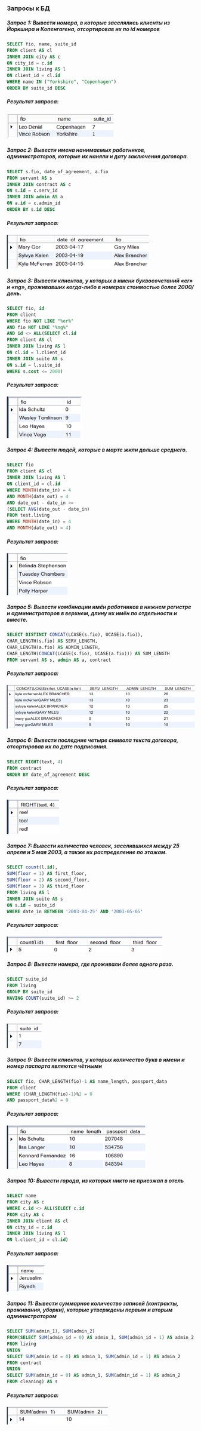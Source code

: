 

### Запросы к БД

##### Запрос 1:  Вывести номера, в которые заселялись клиенты из Йоркшира и Копенгагена, отсортировав их по id номеров

```sql
SELECT fio, name, suite_id
FROM client AS cl
INNER JOIN city AS c
ON city_id = c.id
INNER JOIN living AS l
ON client_id = cl.id
WHERE name IN ("Yorkshire", "Copenhagen")
ORDER BY suite_id DESC
```

##### Результат запроса:

![](1.PNG)

##### Запрос 2: Вывести имена нанимаемых работников, администраторов, которые их наняли и дату заключения договора.

```sql
SELECT s.fio, date_of_agreement, a.fio
FROM servant AS s
INNER JOIN contract AS c
ON s.id = c.serv_id
INNER JOIN admin AS a
ON a.id = c.admin_id
ORDER BY s.id DESC
```

##### Результат запроса:

![](2.PNG)

##### Запрос 3: Вывести клиентов, у которых в имени буквосочетаний «er» и «ng», проживавших когда-либо в номерах стоимостью более 2000/день.

```sql
SELECT fio, id
FROM client
WHERE fio NOT LIKE "%er%"
AND fio NOT LIKE "%ng%"
AND id <> ALL(SELECT cl.id
FROM client AS cl
INNER JOIN living AS l
ON cl.id = l.client_id
INNER JOIN suite AS s
ON s.id = l.suite_id
WHERE s.cost <= 2000)
```

##### Результат запроса:

![](3.PNG)

##### Запрос 4: Вывести людей, которые в марте жили дольше среднего.

```sql
SELECT fio
FROM client AS cl
INNER JOIN living AS l
ON client_id = cl.id
WHERE MONTH(date_in) = 4 
AND MONTH(date_out) = 4
AND date_out - date_in >=
(SELECT AVG(date_out - date_in)
FROM test.living
WHERE MONTH(date_in) = 4 
AND MONTH(date_out) = 4)
```

##### Результат запроса:

![](4.PNG)

##### Запрос 5: Вывести комбинации имён работников в нижнем регистре и администраторов в верхнем, длину их имён по отдельности и вместе.

```sql
SELECT DISTINCT CONCAT(LCASE(s.fio), UCASE(a.fio)),
CHAR_LENGTH(s.fio) AS SERV_LENGTH,
CHAR_LENGTH(a.fio) AS ADMIN_LENGTH,
CHAR_LENGTH(CONCAT(LCASE(s.fio), UCASE(a.fio))) AS SUM_LENGTH
FROM servant AS s, admin AS a, contract
```

##### Результат запроса:

![](5.PNG)

##### Запрос 6:  Вывести последние четыре символа текста договора, отсортировав их по дате подписания.

```sql
SELECT RIGHT(text, 4)
FROM contract
ORDER BY date_of_agreement DESC
```

##### Результат запроса:

![](6.PNG)

##### Запрос 7: Вывести количество человек, заселившихся между 25 апреля и 5 мая 2003, а также их распределение по этажам.

```sql
SELECT count(l.id),
SUM(floor = 1) AS first_floor,
SUM(floor = 2) AS second_floor,
SUM(floor = 3) AS third_floor
FROM living AS l
INNER JOIN suite AS s
ON s.id = suite_id
WHERE date_in BETWEEN '2003-04-25' AND '2003-05-05'
```

##### Результат запроса:

![](7.PNG)

##### Запрос 8: Вывести номера, где проживали более одного раза.

```sql
SELECT suite_id
FROM living
GROUP BY suite_id
HAVING COUNT(suite_id) >= 2
```

##### Результат запроса:

![](8.PNG)

##### Запрос 9: Вывести клиентов, у которых количество букв в имени и номер паспорта являются чётными

```sql
SELECT fio, CHAR_LENGTH(fio)-1 AS name_length, passport_data
FROM client
WHERE (CHAR_LENGTH(fio)-1)%2 = 0
AND passport_data%2 = 0
```

##### Результат запроса:

![](9.PNG)

##### Запрос 10: Вывести города, из которых никто не приезжал в отель

```sql
SELECT name
FROM city AS c
WHERE c.id <> ALL(SELECT c.id
FROM city AS c
INNER JOIN client AS cl
ON city_id = c.id
INNER JOIN living AS l
ON l.client_id = cl.id)
```

##### Результат запроса:

![](10.PNG)

##### Запрос 11: Вывести суммарное количество записей (контракты, проживания, уборки), которые утверждены первым и вторым администратором

```sql
SELECT SUM(admin_1), SUM(admin_2)
FROM(SELECT SUM(admin_id = 0) AS admin_1, SUM(admin_id = 1) AS admin_2
FROM living
UNION
SELECT SUM(admin_id = 0) AS admin_1, SUM(admin_id = 1) AS admin_2
FROM contract
UNION
SELECT SUM(admin_id = 0) AS admin_1, SUM(admin_id = 1) AS admin_2
FROM cleaning) AS s
```

##### Результат запроса:

![](11.PNG)

